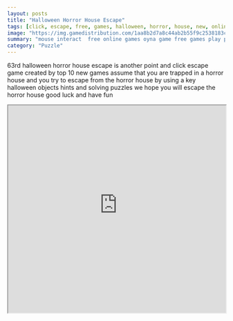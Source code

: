 ```yaml
---
layout: posts
title: "Halloween Horror House Escape"
tags: [click, escape, free, games, halloween, horror, house, new, online, point, room, top10newgames, walkthrough, best, walkthroug, free, online, games, oyna, game, free, games, play, play, games]
image: "https://img.gamedistribution.com/1aa8b2d7a8c44ab2b55f9c2538183c54.jpg"
summary: "mouse interact  free online games oyna game free games play play games"
category: "Puzzle"
---
```


63rd halloween horror house escape is another point and click escape game created by top 10 new games assume that you are trapped in a horror house and you try to escape from the horror house by using a key halloween objects hints and solving puzzles we hope you will escape the horror house good luck and have fun

<iframe width="100%" height="480px;" src="https://flash.gamedistribution.com?game=1aa8b2d7a8c44ab2b55f9c2538183c54"></iframe>